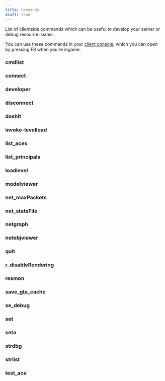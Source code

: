 ```yaml
---
title: Commands
draft: true
---
```


List of clientside commands which can be useful to develop your server or debug
resource issues.

You can use these commands in your [client console][client-console], which you
can open by pressing F8 when you're ingame.

### cmdlist
### connect
### developer <enable>
### disconnect
### doshit
### invoke-levelload
### list_aces
### list_principals
### loadlevel
### modelviewer
### net_maxPackets
### net_statsFile
### netgraph
### netobjviewer
### quit
### r_disableRendering
### resmon <enable>
### save_gta_cache
### se_debug
### set
### seta
### strdbg
### strlist
### test_ace

[client-console]: /wiki/client-console
